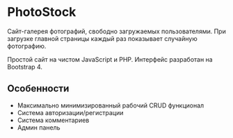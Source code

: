 # PhotoStock
Сайт-галерея фотографий, свободно загружаемых пользователями. При загрузке главной страницы каждый раз показывает случайную фотографию.

Простой сайт на чистом JavaScript и PHP. 
Интерфейс разработан на Bootstrap 4.

## Особенности

* Максимально минимизированный рабочий CRUD функционал
* Система авторизации/регистрации
* Система комментариев
* Админ панель


